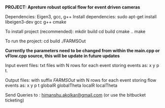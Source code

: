 **PROJECT: Apreture robust optical flow for event driven cameras**

Dependencies: Eigen3, gcc, g++
Install dependencies:
sudo apt-get install libeigen3-dev gcc g++ cmake

To install project (recommended):
mkdir build
cd build
cmake ..
make

To run the project:
cd build
./FARMSOut

**Currently the parameters need to be changed from within the main.cpp or vFlow.cpp source, this will be update in future updates**



Input event files: txt files with N rows for each event storing events as: x y p t.

Output files: with suffix _FARMSOut_ with N rows for each event storing flow events as: x y p t globalR globalTheta localR localTheta


Send Queries to : himanshu.akolkar@gmail.com (or use the bitbucket ticketing)
